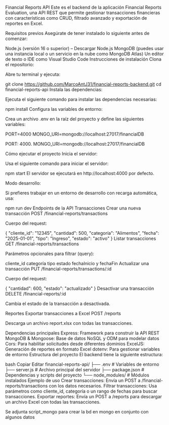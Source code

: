 Financial Reports API
Este es el backend de la aplicación Financial Reports Evaluation, una API REST que permite gestionar transacciones financieras con características como CRUD, filtrado avanzado y exportación de reportes en Excel.

Requisitos previos
Asegúrate de tener instalado lo siguiente antes de comenzar:

Node.js (versión 16 o superior) – Descargar Node.js
MongoDB (puedes usar una instancia local o un servicio en la nube como MongoDB Atlas)
Un editor de texto o IDE como Visual Studio Code
Instrucciones de instalación
Clona el repositorio:

Abre tu terminal y ejecuta:

git clone https://github.com/MarcoAntJ31/financial-reports-backend.git
cd financial-reports-api
Instala las dependencias:

Ejecuta el siguiente comando para instalar las dependencias necesarias:

npm install
Configura las variables de entorno:

Crea un archivo .env en la raíz del proyecto y define las siguientes variables:


PORT=4000
MONGO_URI=mongodb://localhost:27017/financialDB

PORT: 4000.
MONGO_URI=mongodb://localhost:27017/financialDB

Cómo ejecutar el proyecto
Inicia el servidor:

Usa el siguiente comando para iniciar el servidor:

npm start
El servidor se ejecutará en http://localhost:4000 por defecto.

Modo desarrollo:

Si prefieres trabajar en un entorno de desarrollo con recarga automática, usa:

npm run dev
Endpoints de la API
Transacciones
Crear una nueva transacción
POST /financial-reports/transactions

Cuerpo del request:

{
  "cliente_id": "12345",
  "cantidad": 500,
  "categoría": "Alimentos",
  "fecha": "2025-01-01",
  "tipo": "Ingreso",
  "estado": "activo"
}
Listar transacciones
GET /financial-reports/transactions

Parámetros opcionales para filtrar (query):

cliente_id
categoría
tipo
estado
fechaInicio y fechaFin
Actualizar una transacción
PUT /financial-reports/transactions/:id

Cuerpo del request:

{
  "cantidad": 600,
  "estado": "actualizado"
}
Desactivar una transacción
DELETE /financial-reports/:id

Cambia el estado de la transacción a desactivada.

Reportes
Exportar transacciones a Excel
POST /reports

Descarga un archivo report.xlsx con todas las transacciones.

Dependencias principales
Express: Framework para construir la API REST
MongoDB & Mongoose: Base de datos NoSQL y ODM para modelar datos
Cors: Para habilitar solicitudes desde diferentes dominios
ExcelJS: Generación de reportes en formato Excel
dotenv: Para gestionar variables de entorno
Estructura del proyecto
El backend tiene la siguiente estructura:

bash
Copiar
Editar
financial-reports-api/
├── .env               # Variables de entorno
├── server.js          # Archivo principal del servidor
├── package.json       # Dependencias y scripts del proyecto
└── node_modules/      # Módulos instalados
Ejemplo de uso
Crear transacciones: Envía un POST a /financial-reports/transactions con los datos necesarios.
Filtrar transacciones: Usa parámetros como cliente_id, categoría o un rango de fechas para buscar transacciones.
Exportar reportes: Envía un POST a /reports para descargar un archivo Excel con todas las transacciones.


Se adjunta script_mongo para crear la bd en mongo en conjunto con algunos datos

